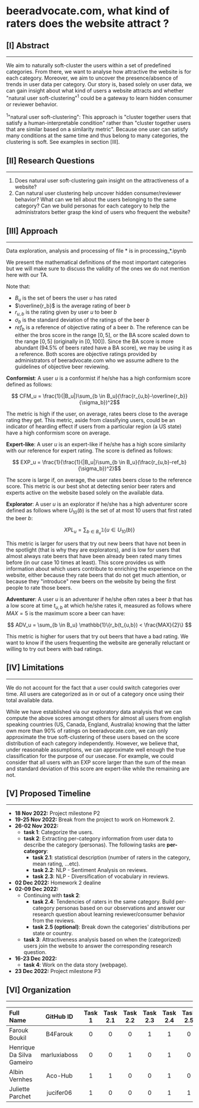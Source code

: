 # beeradvocate.com, what kind of raters does the website attract ?

## [I] Abstract
---

We aim to naturally soft-cluster the users within a set of predefined categories. From there, we want to analyse how attractive the website is for each category. Moreover, we aim to uncover the presence/absence of trends in user data per category. Our story is, based solely on user data, we can gain insight about what kind of users a website attracts and whether "natural user soft-clustering"<sup>1</sup> could be a gateway to learn hidden consumer or reviewer behavior.

<sup>1</sup>"natural user soft-clustering": This approach is "cluster together users that satisfy a human-interpretable condition" rather than "cluster together users that are similar based on a similarity metric". Because one user can satisfy many conditions at the same time and thus belong to many categories, the clustering is soft. See examples in section [III].

## [II] Research Questions
---

1. Does natural user soft-clustering gain insight on the attractiveness of a website?
2. Can natural user clustering help uncover hidden consumer/reviewer behavior? What can we tell about the users belonging to the same category? Can we build personas for each category to help the administrators better grasp the kind of users who frequent the website?

## [III] Approach
---

Data exploration, analysis and processing of file * is in processing_*.ipynb

We present the mathematical definitions of the most important categories but we will make sure to discuss the validity of the ones we do not mention here with our TA.

Note that:
- $B_u$ is the set of beers the user $u$ has rated
- $\overline{r_b}$ is the average rating of beer $b$
- $r_{u,b}$ is the rating given by user $u$ to beer $b$
- $\sigma_b$ is the standard deviation of the ratings of the beer $b$
- $ref_b$ is a reference of objective rating of a beer $b$. The reference can be either the bros score in the range $[0,5]$, or the BA score scaled down to the range $[0,5]$ (originally in $[0, 100]$). Since the BA score is more abundant (94.5% of beers rated have a BA score), we may be using it as a reference. Both scores are objective ratings provided by administrators of beeradvocate.com who we assume adhere to the guidelines of objective beer reviewing.

**Conformist**: A user $u$ is a conformist if he/she has a high conformism score defined as follows:

$$ CFM_u = \frac{1}{|B_u|}\sum_{b \in B_u}(\frac{r_{u,b}-\overline{r_b}}{\sigma_b})^2$$

The metric is high if the user, on average, rates beers close to the average rating they get. This metric, aside from classifying users, could be an indicator of hearding effect if users from a particular region (a US state) have a high conformism score on average.

**Expert-like**: A user $u$ is an expert-like if he/she has a high score similarity with our reference for expert rating. The score is defined as follows:

$$ EXP_u = \frac{1}{\frac{1}{|B_u|}\sum_{b \in B_u}(\frac{r_{u,b}-ref_b}{\sigma_b})^2}$$

The score is large if, on average, the user rates beers close to the reference score. This metric is our best shot at detecting senior beer raters and experts active on the website based solely on the available data.

**Explorator**: A user $u$ is an explorator if he/she has a high adventurer score defined as follows where $U_{10}(b)$ is the set of at most 10 users that first rated the beer $b$:

$$ XPL_u = \sum_{b \in B_u} \mathbb{1}\{u \in U_{10}(b)\} $$

This metric is larger for users that try out new beers that have not been in the spotlight (that is why they are explorators), and is low for users that almost always rate beers that have been already been rated many times before (in our case 10 times at least). This score provides us with information about which users contribute to enriching the experience on the website, either because they rate beers that do not get much attention, or because they "introduce" new beers on the website by being the first people to rate those beers.

**Adventurer**: A user $u$ is an adventurer if he/she often rates a beer $b$ that has a low score at time $t_{u,b}$ at which he/she rates it, measured as follows where $MAX=5$ is the maximum score a beer can have: 

$$ ADV_u = \sum_{b \in B_u} \mathbb{1}\{r_b(t_{u,b}) < \frac{MAX}{2}\} $$

This metric is higher for users that try out beers that have a bad rating. We want to know if the users frequenting the website are generally reluctant or willing to try out beers with bad ratings.

## [IV] Limitations
---

We do not account for the fact that a user could switch categories over time. All users are categorized as in or out of a category once using their total available data.

While we have established via our exploratory data analysis that we can compute the above scores amongst others for almost all users from english speaking countries (US, Canada, England, Australia) knowing that the latter own more than 90% of ratings on beeradvocate.com, we can only approximate the true soft-clustering of these users based on the score distribution of each category independently. However, we believe that, under reasonable assumptions, we can approximate well enough the true classification for the purpose of our usecase. For example, we could consider that all users with an EXP score larger than the sum of the mean and standard deviation of this score are expert-like while the remaining are not.

## [V] Proposed Timeline
---

- **18 Nov 2022:** Project milestone P2
- **19-25 Nov 2022:** Break from the project to work on Homework 2.
- **26-02 Nov 2022:** 
  - **task 1**: Categorize the users.
  - **task 2**: Extracting per-category information from user data to describe the category (personas). The following tasks are **per-category**:
    - **task 2.1**: statistical description (number of raters in the category, mean rating, ...etc).
    - **task 2.2**: NLP - Sentiment Analysis on reviews.
    - **task 2.3**: NLP - Diversification of vocabulary in reviews.
- **02 Dec 2022:** Homework 2 dealine
- **02-09 Dec 2022:**
  - Continuing with **task 2**:
    - **task 2.4**: Tendencies of raters in the same category. Build per-category personas based on our observations and answer our research question about learning reviewer/consumer behavior from the reviews.
    - **task 2.5 (optional)**: Break down the categories' distributions per state or country.
  - **task 3**: Attractiveness analysis based on when the (categorized) users join the website to answer the corresponding research question.
- **16-23 Dec 2022:**
  - **task 4**: Work on the data story (webpage).
- **23 Dec 2022:** Project milestone P3 

## [VI] Organization
---

  | Full Name | GitHub ID | Task 1 | Task 2.1 | Task 2.2 | Task 2.3 | Task 2.4 | Task 2.5 | Task 3 | Task 4 |
  | :- | :-: | :-: |  :-: |  :-: |  :-: |  :-: |  :-: |  :-: |  :-: |
  | Farouk Boukil | B4Farouk | 0 | 0 | 0 | 1 | 1 | 0 | 1 | 1 | 
  | Henrique Da Silva Gameiro | marluxiaboss | 0 | 0 | 1 | 0 | 1 | 0 | 1 | 1 | 
  | Albin Vernhes | Aco-Hub | 1 | 1 | 0 | 0 | 1 | 0 | 0 | 1 | 
  | Juliette Parchet | jucifer06 | 1 | 0 | 0 | 0 | 1 | 1 | 0 | 1 | 
